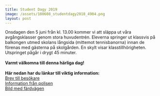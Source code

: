 ```yaml
---
title: Student Dagy 2019
image: /assets/180608_studentdagy2018_4904.png
layout: post
---
```


Onsdagen den 5 juni från kl. 13.00 kommer vi att släppa ut våra avgångsklasser genom stora huvudentrén. Eleverna springer ut klassvis på balkongen utmed skolans långsida (mittemot tennisbanorna) innan de förenas med gästerna på skolgården. En skylt visar klasstillhörigheten. Utspringet pågår i drygt 45 minuter.<br>
<br>
<b>Varmt välkomna till denna härliga dag!</b><br>
<br>
<b>Här nedan har du länkar till viktig information:</b><br>
[Brev till besökare](/assets/rattstang2019.pdf)<br>
[Information från polisen](/assets/kortege2019.pdf)<br>
[Bild med färdvägen](/assets/fardiratt.jpg)
